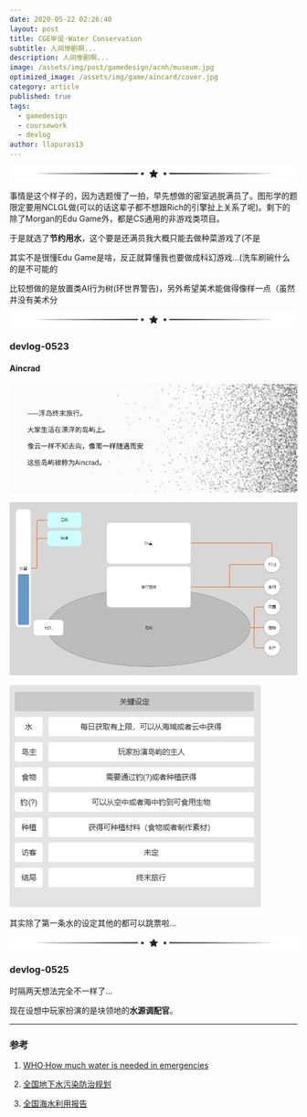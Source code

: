 ```yaml
---
date: 2020-05-22 02:26:40
layout: post
title: CGE毕设·Water Conservation
subtitle: 人间惨剧啊...
description: 人间惨剧啊...
image: /assets/img/post/gamedesign/acnh/museum.jpg
optimized_image: /assets/img/game/aincard/cover.jpg
category: article
published: true
tags:
  - gamedesign
  - coursework
  - devlog
author: llapuras13
---
```


![](/assets/img/line.png)

事情是这个样子的，因为选题慢了一拍，早先想做的密室逃脱满员了。图形学的题限定要用NCLGL做(可以的话这辈子都不想跟Rich的引擎扯上关系了呢)。剩下的除了Morgan的Edu Game外，都是CS通用的非游戏类项目。

于是就选了**节约用水**，这个要是还满员我大概只能去做种菜游戏了(不是

其实不是很懂Edu Game是啥，反正就算懂我也要做成科幻游戏...(洗车刷碗什么的是不可能的

比较想做的是放置类AI行为树(环世界警告)，另外希望美术能做得像样一点（虽然并没有美术分

![](/assets/img/line.png)

### devlog-0523



#### Aincrad 

![](/assets/img/game/aincard/txt002.png)

![](/assets/img/game/aincard/1.png)

![](/assets/img/game/aincard/2.png)

其实除了第一条水的设定其他的都可以跳票啦...

![](/assets/img/line.png)

### devlog-0525

时隔两天想法完全不一样了...

现在设想中玩家扮演的是块领地的**水源调配官**。

>

<hr>

### 参考

1. [WHO·How much water is needed in emergencies](https://www.who.int/water_sanitation_health/emergencies/WHO_TN_09_How_much_water_is_needed.pdf?ua=1)

2. [全国地下水污染防治规划](http://www.gov.cn/gongbao/content/2012/content_2121713.htm)

3. [全国海水利用报告](http://www.mnr.gov.cn/sj/sjfw/hy/gbgg/qghslybg/)